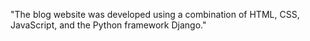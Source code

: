 "The blog website was developed using a combination of HTML, CSS, JavaScript, and the Python framework Django."
